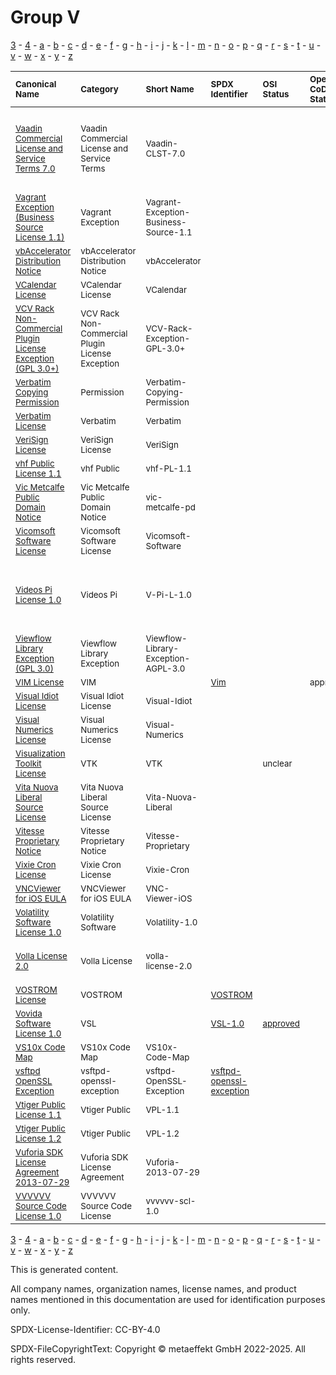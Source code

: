 # Group V

[3](../[3]/README.md) -
[4](../[4]/README.md) -
[a](../[a]/README.md) - 
[b](../[b]/README.md) - 
[c](../[c]/README.md) - 
[d](../[d]/README.md) - 
[e](../[e]/README.md) - 
[f](../[f]/README.md) - 
[g](../[g]/README.md) - 
[h](../[h]/README.md) - 
[i](../[i]/README.md) - 
[j](../[j]/README.md) - 
[k](../[k]/README.md) - 
[l](../[l]/README.md) - 
[m](../[m]/README.md) - 
[n](../[n]/README.md) - 
[o](../[o]/README.md) - 
[p](../[p]/README.md) - 
[q](../[q]/README.md) - 
[r](../[r]/README.md) - 
[s](../[s]/README.md) - 
[t](../[t]/README.md) - 
[u](../[u]/README.md) - 
[v](../[v]/README.md) - 
[w](../[w]/README.md) - 
[x](../[x]/README.md) - 
[y](../[y]/README.md) - 
[z](../[z]/README.md)

|<sup>Canonical Name</sup>|<sup>Category</sup>|<sup>Short Name</sup>|<sup>SPDX Identifier</sup>|<sup>OSI Status</sup>|<sup>Open CoDE Status</sup>|<sup>ScanCode</sup>|<sup>Matched ScanCode</sup>|<sup>Type</sup>|
| :-- | :-- | :-- | :-- | :-- | :-- | :-- | :-- | :-- |
|<sup><a name="Vaadin-Commercial-License-and-Service-Terms-7.0">[Vaadin Commercial License and Service Terms 7.0]([va]/Vaadin-Commercial-License-and-Service-Terms-7.0.yaml)</a></sup>|<sup>Vaadin Commercial License and Service Terms</sup>|<sup>Vaadin-CLST-7.0</sup>| | | | |<sup>[cve-tou](https://github.com/nexB/scancode-toolkit/blob/develop/src/licensedcode/data/licenses/cve-tou.LICENSE), [proprietary-license](https://github.com/nexB/scancode-toolkit/blob/develop/src/licensedcode/data/licenses/proprietary-license.LICENSE), [unknown-license-reference](https://github.com/nexB/scancode-toolkit/blob/develop/src/licensedcode/data/licenses/unknown-license-reference.LICENSE), [warranty-disclaimer](https://github.com/nexB/scancode-toolkit/blob/develop/src/licensedcode/data/licenses/warranty-disclaimer.LICENSE)</sup>|<sup>terms</sup>|
|<sup><a name="Vagrant-Exception-(Business-Source-License-1.1)">[Vagrant Exception (Business Source License 1.1)]([va]/Vagrant-Exception-(Business-Source-License-1.1).yaml)</a></sup>|<sup>Vagrant Exception</sup>|<sup>Vagrant-Exception-Business-Source-1.1</sup>| | | | |<sup>[mpl-2.0](https://github.com/nexB/scancode-toolkit/blob/develop/src/licensedcode/data/licenses/mpl-2.0.LICENSE)</sup>|<sup>exception</sup>|
|<sup><a name="vbAccelerator-Distribution-Notice">[vbAccelerator Distribution Notice]([vb]/vbAccelerator-Distribution-Notice.yaml)</a></sup>|<sup>vbAccelerator Distribution Notice</sup>|<sup>vbAccelerator</sup>| | | |<sup>[vbaccelerator](https://github.com/nexB/scancode-toolkit/blob/develop/src/licensedcode/data/licenses/vbaccelerator.LICENSE)</sup>|<sup>[vbaccelerator](https://github.com/nexB/scancode-toolkit/blob/develop/src/licensedcode/data/licenses/vbaccelerator.LICENSE)</sup>|<sup>terms</sup>|
|<sup><a name="VCalendar-License">[VCalendar License]([vc]/VCalendar-License.yaml)</a></sup>|<sup>VCalendar License</sup>|<sup>VCalendar</sup>| | | |<sup>[vcalendar](https://github.com/nexB/scancode-toolkit/blob/develop/src/licensedcode/data/licenses/vcalendar.LICENSE)</sup>|<sup>[vcalendar](https://github.com/nexB/scancode-toolkit/blob/develop/src/licensedcode/data/licenses/vcalendar.LICENSE)</sup>|<sup>terms</sup>|
|<sup><a name="VCV-Rack-Non-Commercial-Plugin-License-Exception-(GPL-3.0+)">[VCV Rack Non-Commercial Plugin License Exception (GPL 3.0+)]([vc]/VCV-Rack-Non-Commercial-Plugin-License-Exception-(GPL-3.0+).yaml)</a></sup>|<sup>VCV Rack Non-Commercial Plugin License Exception</sup>|<sup>VCV-Rack-Exception-GPL-3.0+</sup>| | | |<sup>[vcvrack-exception-to-gpl-3.0](https://github.com/nexB/scancode-toolkit/blob/develop/src/licensedcode/data/licenses/vcvrack-exception-to-gpl-3.0.LICENSE)</sup>|<sup>[vcvrack-exception-to-gpl-3.0](https://github.com/nexB/scancode-toolkit/blob/develop/src/licensedcode/data/licenses/vcvrack-exception-to-gpl-3.0.LICENSE)</sup>|<sup>exception</sup>|
|<sup><a name="Verbatim-Copying-Permission">[Verbatim Copying Permission]([ve]/Verbatim-Copying-Permission.yaml)</a></sup>|<sup>Permission</sup>|<sup>Verbatim-Copying-Permission</sup>| | | | |<sup>[other-permissive](https://github.com/nexB/scancode-toolkit/blob/develop/src/licensedcode/data/licenses/other-permissive.LICENSE)</sup>|<sup>terms</sup>|
|<sup><a name="Verbatim-License">[Verbatim License]([ve]/Verbatim-License.yaml)</a></sup>|<sup>Verbatim</sup>|<sup>Verbatim</sup>| | | |<sup>[verbatim-manual](https://github.com/nexB/scancode-toolkit/blob/develop/src/licensedcode/data/licenses/verbatim-manual.LICENSE)</sup>|<sup>[verbatim-manual](https://github.com/nexB/scancode-toolkit/blob/develop/src/licensedcode/data/licenses/verbatim-manual.LICENSE)</sup>|<sup>terms</sup>|
|<sup><a name="VeriSign-License">[VeriSign License]([ve]/VeriSign-License.yaml)</a></sup>|<sup>VeriSign License</sup>|<sup>VeriSign</sup>| | | |<sup>[verisign](https://github.com/nexB/scancode-toolkit/blob/develop/src/licensedcode/data/licenses/verisign.LICENSE)</sup>|<sup>[verisign](https://github.com/nexB/scancode-toolkit/blob/develop/src/licensedcode/data/licenses/verisign.LICENSE)</sup>|<sup>terms</sup>|
|<sup><a name="vhf-Public-License-1.1">[vhf Public License 1.1]([vh]/vhf-Public-License-1.1.yaml)</a></sup>|<sup>vhf Public</sup>|<sup>vhf-PL-1.1</sup>| | | |<sup>[vhfpl-1.1](https://github.com/nexB/scancode-toolkit/blob/develop/src/licensedcode/data/licenses/vhfpl-1.1.LICENSE)</sup>|<sup>[vhfpl-1.1](https://github.com/nexB/scancode-toolkit/blob/develop/src/licensedcode/data/licenses/vhfpl-1.1.LICENSE)</sup>|<sup>terms</sup>|
|<sup><a name="Vic-Metcalfe-Public-Domain-Notice">[Vic Metcalfe Public Domain Notice]([vi]/Vic-Metcalfe-Public-Domain-Notice.yaml)</a></sup>|<sup>Vic Metcalfe Public Domain Notice</sup>|<sup>vic-metcalfe-pd</sup>| | | |<sup>[vic-metcalfe-pd](https://github.com/nexB/scancode-toolkit/blob/develop/src/licensedcode/data/licenses/vic-metcalfe-pd.LICENSE)</sup>|<sup>[vic-metcalfe-pd](https://github.com/nexB/scancode-toolkit/blob/develop/src/licensedcode/data/licenses/vic-metcalfe-pd.LICENSE)</sup>|<sup>terms</sup>|
|<sup><a name="Vicomsoft-Software-License">[Vicomsoft Software License]([vi]/Vicomsoft-Software-License.yaml)</a></sup>|<sup>Vicomsoft Software License</sup>|<sup>Vicomsoft-Software</sup>| | | |<sup>[vicomsoft-software](https://github.com/nexB/scancode-toolkit/blob/develop/src/licensedcode/data/licenses/vicomsoft-software.LICENSE)</sup>|<sup>[vicomsoft-software](https://github.com/nexB/scancode-toolkit/blob/develop/src/licensedcode/data/licenses/vicomsoft-software.LICENSE)</sup>|<sup>terms</sup>|
|<sup><a name="Videos-Pi-License-1.0">[Videos Pi License 1.0]([vi]/Videos-Pi-License-1.0.yaml)</a></sup>|<sup>Videos Pi</sup>|<sup>V-Pi-L-1.0</sup>| | | | |<sup>[freebsd-boot](https://github.com/nexB/scancode-toolkit/blob/develop/src/licensedcode/data/licenses/freebsd-boot.LICENSE), [freetype](https://github.com/nexB/scancode-toolkit/blob/develop/src/licensedcode/data/licenses/freetype.LICENSE), [fsf-unlimited-no-warranty](https://github.com/nexB/scancode-toolkit/blob/develop/src/licensedcode/data/licenses/fsf-unlimited-no-warranty.LICENSE), [warranty-disclaimer](https://github.com/nexB/scancode-toolkit/blob/develop/src/licensedcode/data/licenses/warranty-disclaimer.LICENSE)</sup>|<sup>terms</sup>|
|<sup><a name="Viewflow-Library-Exception-(GPL-3.0)">[Viewflow Library Exception (GPL 3.0)]([vi]/Viewflow-Library-Exception-(GPL-3.0).yaml)</a></sup>|<sup>Viewflow Library Exception</sup>|<sup>Viewflow-Library-Exception-AGPL-3.0</sup>| | | |<sup>[viewflow-agpl-3.0-exception](https://github.com/nexB/scancode-toolkit/blob/develop/src/licensedcode/data/licenses/viewflow-agpl-3.0-exception.LICENSE)</sup>|<sup>[viewflow-agpl-3.0-exception](https://github.com/nexB/scancode-toolkit/blob/develop/src/licensedcode/data/licenses/viewflow-agpl-3.0-exception.LICENSE)</sup>|<sup>exception</sup>|
|<sup><a name="VIM-License">[VIM License]([vi]/VIM-License.yaml)</a></sup>|<sup>VIM</sup>|<sup> </sup>|<sup>[Vim](https://spdx.org/licenses/Vim.html)</sup>| |<sup>approved</sup>|<sup>[vim](https://github.com/nexB/scancode-toolkit/blob/develop/src/licensedcode/data/licenses/vim.LICENSE)</sup>|<sup>[vim](https://github.com/nexB/scancode-toolkit/blob/develop/src/licensedcode/data/licenses/vim.LICENSE)</sup>|<sup>terms</sup>|
|<sup><a name="Visual-Idiot-License">[Visual Idiot License]([vi]/Visual-Idiot-License.yaml)</a></sup>|<sup>Visual Idiot License</sup>|<sup>Visual-Idiot</sup>| | | |<sup>[visual-idiot](https://github.com/nexB/scancode-toolkit/blob/develop/src/licensedcode/data/licenses/visual-idiot.LICENSE)</sup>|<sup>[visual-idiot](https://github.com/nexB/scancode-toolkit/blob/develop/src/licensedcode/data/licenses/visual-idiot.LICENSE)</sup>|<sup>terms</sup>|
|<sup><a name="Visual-Numerics-License">[Visual Numerics License]([vi]/Visual-Numerics-License.yaml)</a></sup>|<sup>Visual Numerics License</sup>|<sup>Visual-Numerics</sup>| | | |<sup>[visual-numerics](https://github.com/nexB/scancode-toolkit/blob/develop/src/licensedcode/data/licenses/visual-numerics.LICENSE)</sup>|<sup>[visual-numerics](https://github.com/nexB/scancode-toolkit/blob/develop/src/licensedcode/data/licenses/visual-numerics.LICENSE)</sup>|<sup>terms</sup>|
|<sup><a name="Visualization-Toolkit-License">[Visualization Toolkit License]([vi]/Visualization-Toolkit-License.yaml)</a></sup>|<sup>VTK</sup>|<sup>VTK</sup>| |<sup>unclear</sup>| | |<sup>[bsd-new](https://github.com/nexB/scancode-toolkit/blob/develop/src/licensedcode/data/licenses/bsd-new.LICENSE)</sup>|<sup>terms</sup>|
|<sup><a name="Vita-Nuova-Liberal-Source-License">[Vita Nuova Liberal Source License]([vi]/Vita-Nuova-Liberal-Source-License.yaml)</a></sup>|<sup>Vita Nuova Liberal Source License</sup>|<sup>Vita-Nuova-Liberal</sup>| | | |<sup>[vita-nuova-liberal](https://github.com/nexB/scancode-toolkit/blob/develop/src/licensedcode/data/licenses/vita-nuova-liberal.LICENSE)</sup>|<sup>[vita-nuova-liberal](https://github.com/nexB/scancode-toolkit/blob/develop/src/licensedcode/data/licenses/vita-nuova-liberal.LICENSE)</sup>|<sup>terms</sup>|
|<sup><a name="Vitesse-Proprietary-Notice">[Vitesse Proprietary Notice]([vi]/Vitesse-Proprietary-Notice.yaml)</a></sup>|<sup>Vitesse Proprietary Notice</sup>|<sup>Vitesse-Proprietary</sup>| | | |<sup>[vitesse-prop](https://github.com/nexB/scancode-toolkit/blob/develop/src/licensedcode/data/licenses/vitesse-prop.LICENSE)</sup>|<sup>[vitesse-prop](https://github.com/nexB/scancode-toolkit/blob/develop/src/licensedcode/data/licenses/vitesse-prop.LICENSE)</sup>|<sup>terms</sup>|
|<sup><a name="Vixie-Cron-License">[Vixie Cron License]([vi]/Vixie-Cron-License.yaml)</a></sup>|<sup>Vixie Cron License</sup>|<sup>Vixie-Cron</sup>| | | |<sup>[vixie-cron](https://github.com/nexB/scancode-toolkit/blob/develop/src/licensedcode/data/licenses/vixie-cron.LICENSE)</sup>|<sup>[vixie-cron](https://github.com/nexB/scancode-toolkit/blob/develop/src/licensedcode/data/licenses/vixie-cron.LICENSE)</sup>|<sup>terms</sup>|
|<sup><a name="VNCViewer-for-iOS-EULA">[VNCViewer for iOS EULA]([vn]/VNCViewer-for-iOS-EULA.yaml)</a></sup>|<sup>VNCViewer for iOS EULA</sup>|<sup>VNC-Viewer-iOS</sup>| | | |<sup>[vnc-viewer-ios](https://github.com/nexB/scancode-toolkit/blob/develop/src/licensedcode/data/licenses/vnc-viewer-ios.LICENSE)</sup>|<sup>[vnc-viewer-ios](https://github.com/nexB/scancode-toolkit/blob/develop/src/licensedcode/data/licenses/vnc-viewer-ios.LICENSE)</sup>|<sup>terms</sup>|
|<sup><a name="Volatility-Software-License-1.0">[Volatility Software License 1.0]([vo]/Volatility-Software-License-1.0.yaml)</a></sup>|<sup>Volatility Software</sup>|<sup>Volatility-1.0</sup>| | | |<sup>[volatility-vsl-v1.0](https://github.com/nexB/scancode-toolkit/blob/develop/src/licensedcode/data/licenses/volatility-vsl-v1.0.LICENSE)</sup>|<sup>[volatility-vsl-v1.0](https://github.com/nexB/scancode-toolkit/blob/develop/src/licensedcode/data/licenses/volatility-vsl-v1.0.LICENSE)</sup>|<sup>terms</sup>|
|<sup><a name="Volla-License-2.0">[Volla License 2.0]([vo]/Volla-License-2.0.yaml)</a></sup>|<sup>Volla License</sup>|<sup>volla-license-2.0</sup>| | | | |<sup>[other-permissive](https://github.com/nexB/scancode-toolkit/blob/develop/src/licensedcode/data/licenses/other-permissive.LICENSE), [proprietary-license](https://github.com/nexB/scancode-toolkit/blob/develop/src/licensedcode/data/licenses/proprietary-license.LICENSE)</sup>|<sup>terms</sup>|
|<sup><a name="VOSTROM-License">[VOSTROM License]([vo]/VOSTROM-License.yaml)</a></sup>|<sup>VOSTROM</sup>|<sup> </sup>|<sup>[VOSTROM](https://spdx.org/licenses/VOSTROM.html)</sup>| | |<sup>[vostrom](https://github.com/nexB/scancode-toolkit/blob/develop/src/licensedcode/data/licenses/vostrom.LICENSE)</sup>|<sup>[vostrom](https://github.com/nexB/scancode-toolkit/blob/develop/src/licensedcode/data/licenses/vostrom.LICENSE)</sup>|<sup>terms</sup>|
|<sup><a name="Vovida-Software-License-1.0">[Vovida Software License 1.0]([vo]/Vovida-Software-License-1.0.yaml)</a></sup>|<sup>VSL</sup>|<sup> </sup>|<sup>[VSL-1.0](https://spdx.org/licenses/VSL-1.0.html)</sup>|<sup>[approved](https://opensource.org/licenses/?ls=VSL-1.0)</sup>| |<sup>[vsl-1.0](https://github.com/nexB/scancode-toolkit/blob/develop/src/licensedcode/data/licenses/vsl-1.0.LICENSE)</sup>|<sup>[vsl-1.0](https://github.com/nexB/scancode-toolkit/blob/develop/src/licensedcode/data/licenses/vsl-1.0.LICENSE)</sup>|<sup>terms</sup>|
|<sup><a name="VS10x-Code-Map">[VS10x Code Map]([vs]/VS10x-Code-Map.yaml)</a></sup>|<sup>VS10x Code Map</sup>|<sup>VS10x-Code-Map</sup>| | | |<sup>[vs10x-code-map](https://github.com/nexB/scancode-toolkit/blob/develop/src/licensedcode/data/licenses/vs10x-code-map.LICENSE)</sup>|<sup>[vs10x-code-map](https://github.com/nexB/scancode-toolkit/blob/develop/src/licensedcode/data/licenses/vs10x-code-map.LICENSE)</sup>|<sup>terms</sup>|
|<sup><a name="vsftpd-OpenSSL-Exception">[vsftpd OpenSSL Exception]([vs]/vsftpd-OpenSSL-Exception.yaml)</a></sup>|<sup>vsftpd-openssl-exception</sup>|<sup>vsftpd-OpenSSL-Exception</sup>|<sup>[vsftpd-openssl-exception](https://spdx.org/licenses/vsftpd-openssl-exception.html)</sup>| | |<sup>[vsftpd-openssl-exception](https://github.com/nexB/scancode-toolkit/blob/develop/src/licensedcode/data/licenses/vsftpd-openssl-exception.LICENSE)</sup>|<sup>[vsftpd-openssl-exception](https://github.com/nexB/scancode-toolkit/blob/develop/src/licensedcode/data/licenses/vsftpd-openssl-exception.LICENSE)</sup>|<sup>exception</sup>|
|<sup><a name="Vtiger-Public-License-1.1">[Vtiger Public License 1.1]([vt]/Vtiger-Public-License-1.1.yaml)</a></sup>|<sup>Vtiger Public</sup>|<sup>VPL-1.1</sup>| | | |<sup>[vpl-1.1](https://github.com/nexB/scancode-toolkit/blob/develop/src/licensedcode/data/licenses/vpl-1.1.LICENSE)</sup>|<sup>[vpl-1.1](https://github.com/nexB/scancode-toolkit/blob/develop/src/licensedcode/data/licenses/vpl-1.1.LICENSE)</sup>|<sup>terms</sup>|
|<sup><a name="Vtiger-Public-License-1.2">[Vtiger Public License 1.2]([vt]/Vtiger-Public-License-1.2.yaml)</a></sup>|<sup>Vtiger Public</sup>|<sup>VPL-1.2</sup>| | | |<sup>[vpl-1.2](https://github.com/nexB/scancode-toolkit/blob/develop/src/licensedcode/data/licenses/vpl-1.2.LICENSE)</sup>|<sup>[vpl-1.2](https://github.com/nexB/scancode-toolkit/blob/develop/src/licensedcode/data/licenses/vpl-1.2.LICENSE)</sup>|<sup>terms</sup>|
|<sup><a name="Vuforia-SDK-License-Agreement-2013-07-29">[Vuforia SDK License Agreement 2013-07-29]([vu]/Vuforia-SDK-License-Agreement-2013-07-29.yaml)</a></sup>|<sup>Vuforia SDK License Agreement</sup>|<sup>Vuforia-2013-07-29</sup>| | | |<sup>[vuforia-2013-07-29](https://github.com/nexB/scancode-toolkit/blob/develop/src/licensedcode/data/licenses/vuforia-2013-07-29.LICENSE)</sup>|<sup>[vuforia-2013-07-29](https://github.com/nexB/scancode-toolkit/blob/develop/src/licensedcode/data/licenses/vuforia-2013-07-29.LICENSE)</sup>|<sup>terms</sup>|
|<sup><a name="VVVVVV-Source-Code-License-1.0">[VVVVVV Source Code License 1.0]([vv]/VVVVVV-Source-Code-License-1.0.yaml)</a></sup>|<sup>VVVVVV Source Code License</sup>|<sup>vvvvvv-scl-1.0</sup>| | | |<sup>[vvvvvv-scl-1.0](https://github.com/nexB/scancode-toolkit/blob/develop/src/licensedcode/data/licenses/vvvvvv-scl-1.0.LICENSE)</sup>|<sup>[vvvvvv-scl-1.0](https://github.com/nexB/scancode-toolkit/blob/develop/src/licensedcode/data/licenses/vvvvvv-scl-1.0.LICENSE)</sup>|<sup>terms</sup>|

[3](../[3]/README.md) -
[4](../[4]/README.md) -
[a](../[a]/README.md) - 
[b](../[b]/README.md) - 
[c](../[c]/README.md) - 
[d](../[d]/README.md) - 
[e](../[e]/README.md) - 
[f](../[f]/README.md) - 
[g](../[g]/README.md) - 
[h](../[h]/README.md) - 
[i](../[i]/README.md) - 
[j](../[j]/README.md) - 
[k](../[k]/README.md) - 
[l](../[l]/README.md) - 
[m](../[m]/README.md) - 
[n](../[n]/README.md) - 
[o](../[o]/README.md) - 
[p](../[p]/README.md) - 
[q](../[q]/README.md) - 
[r](../[r]/README.md) - 
[s](../[s]/README.md) - 
[t](../[t]/README.md) - 
[u](../[u]/README.md) - 
[v](../[v]/README.md) - 
[w](../[w]/README.md) - 
[x](../[x]/README.md) - 
[y](../[y]/README.md) - 
[z](../[z]/README.md)


This is generated content.

All company names, organization names, license names, and product names mentioned in this documentation are used for identification purposes only.

SPDX-License-Identifier: CC-BY-4.0

SPDX-FileCopyrightText: Copyright © metaeffekt GmbH 2022-2025. All rights reserved.
